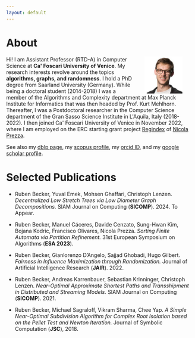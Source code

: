 ```yaml
---
layout: default
---
```


# About

<img src="figures/ruben.jpg" align="right" width="20%" hspace="30" vspace="0" alt="be balanced" />

Hi! I am Assistant Professor (RTD-A) in Computer Science at **Ca' Foscari University of Venice**. My research interests revolve around the topics **algorithms, graphs, and randomness**. I hold a PhD degree from Saarland University (Germany). While being a doctoral student (2014-2018) I was a member of the Algorithms and Complexity department at Max Planck Institute for Informatics that was then headed by Prof. Kurt Mehlhorn. Thereafter, I was a Postdoctoral researcher in the Computer Science department of the Gran Sasso Science Institute in L'Aquila, Italy (2018-2022). I then joined Ca' Foscari University of Venice in November 2022, where I am employed on the ERC starting grant project [Regindex](https://pric.unive.it/projects/regindex/home) of [Nicola Prezza](https://nicolaprezza.github.io).

See also my [dblp page](https://dblp.org/pid/139/0760.html), my [scopus profile](https://www.scopus.com/authid/detail.uri?authorId=56493938500), my [orcid ID](https://orcid.org/0000-0002-3495-3753), and my [google scholar profile](https://scholar.google.it/citations?user=AVQg7FMAAAAJ&hl=en&oi=ao).

# Selected Publications

* Ruben Becker, Yuval Emek, Mohsen Ghaffari, Christoph Lenzen. *Decentralized Low Stretch Trees via Low Diameter Graph Decompositions.*
SIAM Journal on Computing (**SICOMP**). 2024. To Appear.

* Ruben Becker, Manuel Cáceres, Davide Cenzato, Sung-Hwan Kim, Bojana Kodric, Francisco Olivares, Nicola Prezza. 
*Sorting Finite Automata via Partition Refinement.* 
31st European Symposium on Algorithms (**ESA 2023**).

* Ruben Becker, Gianlorenzo D’Angelo, Sajjad Ghobadi, Hugo Gilbert. *Fairness in Influence Maximization through Randomization.*
Journal of Artificial Intelligence Research (**JAIR**). 2022.

* Ruben Becker, Andreas Karrenbauer, Sebastian Krinninger, Christoph Lenzen. *Near-Optimal Approximate Shortest Paths and Transshipment in Distributed and Streaming Models.*
SIAM Journal on Computing (**SICOMP**). 2021.

* Ruben Becker, Michael Sagraloff, Vikram Sharma, Chee Yap. *A Simple Near-Optimal Subdivision Algorithm for Complex Root Isolation based on the Pellet Test and Newton Iteration.* Journal of Symbolic Computation (**JSC**), 2018.

